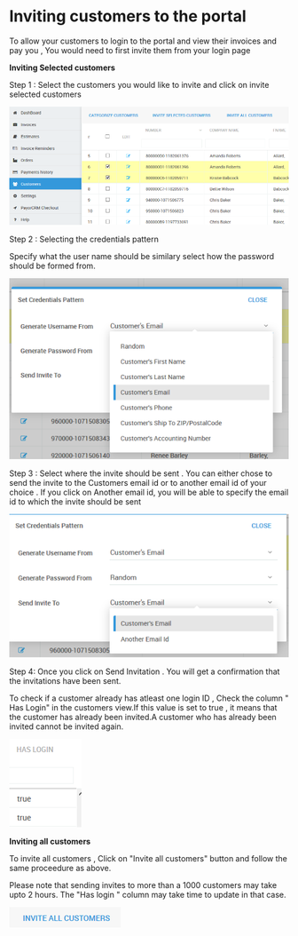 # Inviting customers to the portal

To allow your customers to login to the portal and view their invoices and pay you , You would need to first invite them from your login page

**Inviting Selected customers**

Step 1 : Select the customers you would like to invite and click on invite selected customers

![](.gitbook/assets/image%20%283%29.png)

Step 2 : Selecting the credentials pattern

Specify what the user name should be similary select how the password should be formed from.  

![](.gitbook/assets/image%20%284%29.png)



Step 3 : Select where the invite should be sent . You can either chose to send the invite to the Customers email id  or to another email id of your choice . If you click on Another email id, you will be able to specify the email id to which the invite should be sent

![](.gitbook/assets/image%20%281%29.png)

Step 4: Once you click on Send Invitation . You will get a confirmation that the invitations have been sent.



To check if a customer already has atleast one login ID , Check the column " Has Login" in the customers view.If this value is set to true , it means that the customer has already been invited.A customer who has already been invited cannot be invited again.

![](.gitbook/assets/image%20%285%29.png)


**Inviting all customers**

To invite all customers , Click on "Invite all customers" button and follow the same proceedure as above. 

Please note that sending invites to more than a 1000 customers may take upto 2 hours. The "Has login " column may take time to update in that case.

![](.gitbook/assets/image%20%286%29.png)

